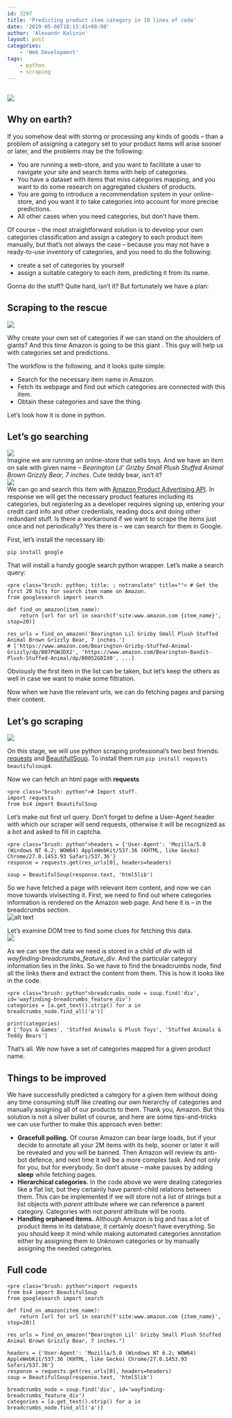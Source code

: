 ```yaml
---
id: 3297
title: 'Predicting product item category in 10 lines of code'
date: '2019-05-08T18:13:41+08:00'
author: 'Alexandr Kalinin'
layout: post
categories:
    - 'Web Development'
tags:
    - python
    - scraping
---
```


## ![](https://staging.monsterinsights.com/wp-content/uploads/2017/11/woocommerce-category-seo-tips.jpg)

## Why on earth?

If you somehow deal with storing or processing any kinds of goods – than a problem of assigning a category set to your product items will arise sooner or later, and the problems may be the following:

- You are running a web-store, and you want to facilitate a user to navigate your site and search items with help of categories.
- You have a dataset with items that miss categories mapping, and you want to do some research on aggregated clusters of products.
- You are going to introduce a recommendation system in your online-store, and you want it to take categories into account for more precise predictions.
- All other cases when you need categories, but don’t have them.

Of course – the most straightforward solution is to develop your own categories classification and assign a category to each product item manually, but that’s not always the case – because you may not have a ready-to-use inventory of categories, and you need to do the following:

- create a set of categories by yourself
- assign a suitable category to each item, predicting it from its name.

Gonna do the stuff? Quite hard, isn’t it? But fortunately we have a plan:

## Scraping to the rescue

![](https://raw.githubusercontent.com/pluralsight/guides/master/images/310d6edd-b569-408a-a61d-f6d9a9a9eb61.png)

Why create your own set of categories if we can stand on the shoulders of giants? And this time Amazon is going to be this giant . This guy will help us with categories set and predictions.

The workflow is the following, and it looks quite simple:

- Search for the necessary item name in Amazon.
- Fetch its webpage and find out which categories are connected with this item.
- Obtain these categories and save the thing.

Let’s look how it is done in python.

## Let’s go searching

![](https://www.shoutmeloud.com/wp-content/uploads/2018/05/Find-Google-Keyword-Planner-Search-Volume.jpg)  
Imagine we are running an online-store that sells toys. And we have an item on sale with given name – *Bearington Lil’ Grizby Small Plush Stuffed Animal Brown Grizzly Bear, 7 inches*. Cute teddy bear, isn’t it?  
![](https://images-na.ssl-images-amazon.com/images/I/61XkHgA5QtL._SL1000_.jpg)  
We can go and search this item with [Amazon Product Advertising API](https://docs.aws.amazon.com/AWSECommerceService/latest/DG/EX_SearchingbyKeyword.html). In response we will get the necessary product features including its categories, but registering as a developer requires signing up, entering your credit card info and other credentials, reading docs and doing other redundant stuff. Is there a workaround if we want to scrape the items just once and not periodically? Yes there is – we can search for them in Google.

First, let’s install the necessary lib:

`pip install google`

That will install a handy google search python wrapper. Let’s make a search query:

```
<pre class="brush: python; title: ; notranslate" title=""> # Get the first 20 hits for search item name on Amazon.
from googlesearch import search

def find_on_amazon(item_name):
    return [url for url in search(f'site:www.amazon.com {item_name}', stop=20)]

res_urls = find_on_amazon('Bearington Lil Grizby Small Plush Stuffed Animal Brown Grizzly Bear, 7 inches.')
# ['https://www.amazon.com/Bearington-Grizby-Stuffed-Animal-Grizzly/dp/B07PGWJDX2', 'https://www.amazon.com/Bearington-Bandit-Plush-Stuffed-Animal/dp/B0052GBIX0', ...]
```

Obviously the first item in the list can be taken, but let’s keep the others as well in case we want to make some filtration.

Now when we have the relevant urls, we can do fetching pages and parsing their content.

## <a id="Lets_go_scraping_60"></a>Let’s go scraping

![](https://searchenginewatch.com/wp-content/uploads/2018/10/web-crawler-feature.jpg)

On this stage, we will use python scraping professional’s two best friends: [requests](https://2.python-requests.org/en/master/) and [BeautifullSoup](https://www.crummy.com/software/BeautifulSoup/bs4/doc/). To install them run `pip install requests beautifulsoup4`.

Now we can fetch an html page with **requests**

```
<pre class="brush: python"># Import stuff.
import requests
from bs4 import BeautifulSoup
```

Let’s make out first url query. Don’t forget to define a User-Agent header with which our scraper will send requests, otherwise it will be recognized as a bot and asked to fill in captcha.

```
<pre class="brush: python">headers = {'User-Agent': 'Mozilla/5.0 (Windows NT 6.2; WOW64) AppleWebKit/537.36 (KHTML, like Gecko) Chrome/27.0.1453.93 Safari/537.36'}
response = requests.get(res_urls[0], headers=headers)

soup = BeautifulSoup(response.text, 'html5lib')
```

So we have fetched a page with relevant item content, and now we can move towards vivisecting it. First, we need to find out where categories information is rendered on the Amazon web page. And here it is – in the breadcrumbs section.  
![alt text](https://snag.gy/fLorCc.jpg)

Let’s examine DOM tree to find some clues for fetching this data.  
![](https://snag.gy/A9wHxm.jpg)

As we can see the data we need is stored in a child of *div* with id *wayfinding-breadcrumbs\_feature\_div*. And the particular category information lies in the links. So we have to find the breadcrumbs node, find all the links there and extract the content from them. This is how it looks like in the code.

```
<pre class="brush: python">breadcrumbs_node = soup.find('div', id='wayfinding-breadcrumbs_feature_div')
categories = [a.get_text().strip() for a in breadcrumbs_node.find_all('a')]

print(categories)
# ['Toys & Games', 'Stuffed Animals & Plush Toys', 'Stuffed Animals & Teddy Bears']
```

That’s all. We now have a set of categories mapped for a given product name.

## <a id="Things_to_be_improved_97"></a>Things to be improved

We have successfully predicted a category for a given item without doing any time consuming stuff like creating our own hierarchy of categories and manually assigning all of our products to them. Thank you, Amazon. But this solution is not a silver bullet of course, and here are some tips-and-tricks we can use further to make this approach even better:

- **Gracefull polling.** Of course Amazon can bear large loads, but if your decide to annotate all your 2M items with its help, sooner or later it will be revealed and you will be banned. Then Amazon will review its anti-bot defence, and next time it will be a more complex task. And not only for you, but for everybody. So don’t abuse – make pauses by adding **sleep** while fetching pages.
- **Hierarchical categories.** In the code above we were dealing categories like a flat list, but they certainly have parent-child relations between them. This can be implemented if we will store not a list of strings but a list objects with *parent* attribute where we can reference a parent category. Categories with not *parent* attribute will be roots.
- **Handling orphaned items.** Although Amazon is big and has a lot of product items in its database, it certainly doesn’t have everything. So you should keep it mind while making automated categories annotation either by assigning them to *Unknown* categories or by manually assigning the needed categories.

## Full code

```
<pre class="brush: python">import requests
from bs4 import BeautifulSoup
from googlesearch import search

def find_on_amazon(item_name):
    return [url for url in search(f'site:www.amazon.com {item_name}', stop=20)]
    
res_urls = find_on_amazon("Bearington Lil' Grizby Small Plush Stuffed Animal Brown Grizzly Bear, 7 inches.") 

headers = {'User-Agent': 'Mozilla/5.0 (Windows NT 6.2; WOW64) AppleWebKit/537.36 (KHTML, like Gecko) Chrome/27.0.1453.93 Safari/537.36'}
response = requests.get(res_urls[0], headers=headers)
soup = BeautifulSoup(response.text, 'html5lib')

breadcrumbs_node = soup.find('div', id='wayfinding-breadcrumbs_feature_div')
categories = [a.get_text().strip() for a in breadcrumbs_node.find_all('a')]
```